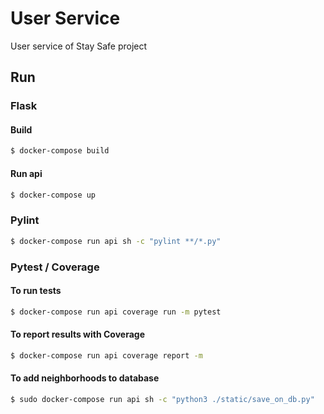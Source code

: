 # User Service
User service of Stay Safe project

## Run

### Flask

#### Build

```bash
$ docker-compose build
```

#### Run api

```bash
$ docker-compose up
```

### Pylint

```bash
$ docker-compose run api sh -c "pylint **/*.py"
```

### Pytest / Coverage

#### To run tests

```bash
$ docker-compose run api coverage run -m pytest
```

#### To report results with Coverage

```bash
$ docker-compose run api coverage report -m
```

#### To add neighborhoods to database

```bash
$ sudo docker-compose run api sh -c "python3 ./static/save_on_db.py"
```
